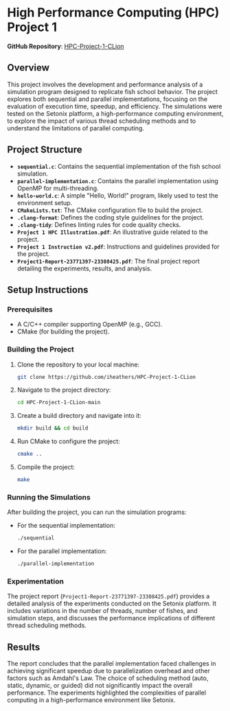# High Performance Computing (HPC) Project 1

**GitHub Repository**: [HPC-Project-1-CLion](https://github.com/iheathers/HPC-Project-1-CLion)

## Overview

This project involves the development and performance analysis of a simulation program designed to replicate fish school behavior. The project explores both sequential and parallel implementations, focusing on the evaluation of execution time, speedup, and efficiency. The simulations were tested on the Setonix platform, a high-performance computing environment, to explore the impact of various thread scheduling methods and to understand the limitations of parallel computing.

## Project Structure

- **`sequential.c`**: Contains the sequential implementation of the fish school simulation.
- **`parallel-implementation.c`**: Contains the parallel implementation using OpenMP for multi-threading.
- **`hello-world.c`**: A simple "Hello, World!" program, likely used to test the environment setup.
- **`CMakeLists.txt`**: The CMake configuration file to build the project.
- **`.clang-format`**: Defines the coding style guidelines for the project.
- **`.clang-tidy`**: Defines linting rules for code quality checks.
- **`Project 1 HPC Illustration.pdf`**: An illustrative guide related to the project.
- **`Project 1 Instruction v2.pdf`**: Instructions and guidelines provided for the project.
- **`Project1-Report-23771397-23308425.pdf`**: The final project report detailing the experiments, results, and analysis.

## Setup Instructions

### Prerequisites

- A C/C++ compiler supporting OpenMP (e.g., GCC).
- CMake (for building the project).

### Building the Project

1. Clone the repository to your local machine:
    ```sh
    git clone https://github.com/iheathers/HPC-Project-1-CLion
    ```
2. Navigate to the project directory:
    ```sh
    cd HPC-Project-1-CLion-main
    ```
3. Create a build directory and navigate into it:
    ```sh
    mkdir build && cd build
    ```
4. Run CMake to configure the project:
    ```sh
    cmake ..
    ```
5. Compile the project:
    ```sh
    make
    ```

### Running the Simulations

After building the project, you can run the simulation programs:

- For the sequential implementation:
    ```sh
    ./sequential
    ```

- For the parallel implementation:
    ```sh
    ./parallel-implementation
    ```

### Experimentation

The project report (`Project1-Report-23771397-23308425.pdf`) provides a detailed analysis of the experiments conducted on the Setonix platform. It includes variations in the number of threads, number of fishes, and simulation steps, and discusses the performance implications of different thread scheduling methods.

## Results

The report concludes that the parallel implementation faced challenges in achieving significant speedup due to parallelization overhead and other factors such as Amdahl's Law. The choice of scheduling method (auto, static, dynamic, or guided) did not significantly impact the overall performance. The experiments highlighted the complexities of parallel computing in a high-performance environment like Setonix.

